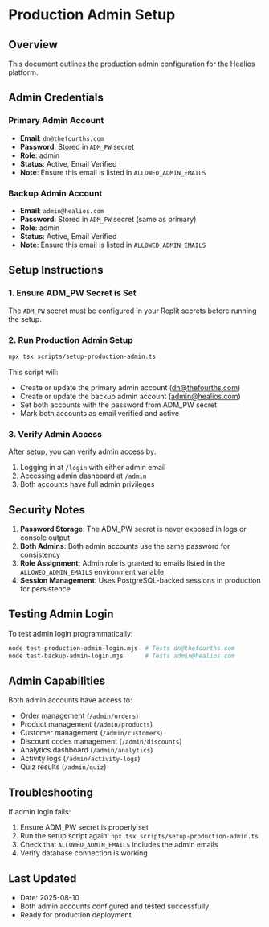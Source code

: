 # Production Admin Setup

## Overview
This document outlines the production admin configuration for the Healios platform.

## Admin Credentials

### Primary Admin Account
- **Email**: `dn@thefourths.com`
- **Password**: Stored in `ADM_PW` secret
- **Role**: admin
- **Status**: Active, Email Verified
- **Note**: Ensure this email is listed in `ALLOWED_ADMIN_EMAILS`

### Backup Admin Account
- **Email**: `admin@healios.com`
- **Password**: Stored in `ADM_PW` secret (same as primary)
- **Role**: admin
- **Status**: Active, Email Verified
- **Note**: Ensure this email is listed in `ALLOWED_ADMIN_EMAILS`

## Setup Instructions

### 1. Ensure ADM_PW Secret is Set
The `ADM_PW` secret must be configured in your Replit secrets before running the setup.

### 2. Run Production Admin Setup
```bash
npx tsx scripts/setup-production-admin.ts
```

This script will:
- Create or update the primary admin account (dn@thefourths.com)
- Create or update the backup admin account (admin@healios.com)
- Set both accounts with the password from ADM_PW secret
- Mark both accounts as email verified and active

### 3. Verify Admin Access
After setup, you can verify admin access by:
1. Logging in at `/login` with either admin email
2. Accessing admin dashboard at `/admin`
3. Both accounts have full admin privileges

## Security Notes

1. **Password Storage**: The ADM_PW secret is never exposed in logs or console output
2. **Both Admins**: Both admin accounts use the same password for consistency
3. **Role Assignment**: Admin role is granted to emails listed in the `ALLOWED_ADMIN_EMAILS` environment variable
4. **Session Management**: Uses PostgreSQL-backed sessions in production for persistence

## Testing Admin Login

To test admin login programmatically:
```bash
node test-production-admin-login.mjs  # Tests dn@thefourths.com
node test-backup-admin-login.mjs      # Tests admin@healios.com
```

## Admin Capabilities

Both admin accounts have access to:
- Order management (`/admin/orders`)
- Product management (`/admin/products`)
- Customer management (`/admin/customers`)
- Discount codes management (`/admin/discounts`)
- Analytics dashboard (`/admin/analytics`)
- Activity logs (`/admin/activity-logs`)
- Quiz results (`/admin/quiz`)

## Troubleshooting

If admin login fails:
1. Ensure ADM_PW secret is properly set
2. Run the setup script again: `npx tsx scripts/setup-production-admin.ts`
3. Check that `ALLOWED_ADMIN_EMAILS` includes the admin emails
4. Verify database connection is working

## Last Updated
- Date: 2025-08-10
- Both admin accounts configured and tested successfully
- Ready for production deployment